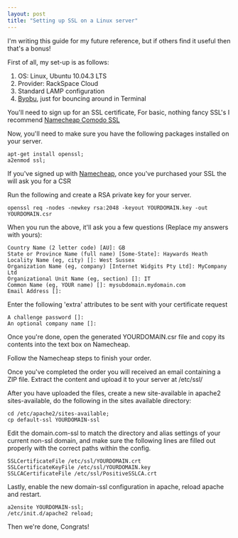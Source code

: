 ```yaml
---
layout: post
title: "Setting up SSL on a Linux server"
---
```


I'm writing this guide for my future reference, but if others find it useful then that's a bonus!

First of all, my set-up is as follows:

1. OS: Linux, Ubuntu 10.04.3 LTS
2. Provider: RackSpace Cloud
3. Standard LAMP configuration
4. [Byobu](https://launchpad.net/byobu), just for bouncing around in Terminal   

You'll need to sign up for an SSL certificate, For basic, nothing fancy SSL's I recommend [Namecheap Comodo SSL](http://www.namecheap.com/ssl-certificates/comodo.aspx?aff=26395)

Now, you'll need to make sure you have the following packages installed on your server.

	apt-get install openssl;
	a2enmod ssl;

If you've signed up with [Namecheap](http://www.namecheap.com/ssl-certificates/comodo.aspx?aff=26395), once you've purchased your SSL the will ask you for a CSR

Run the following and create a RSA private key for your server. 
   
	openssl req -nodes -newkey rsa:2048 -keyout YOURDOMAIN.key -out YOURDOMAIN.csr      

When you run the above, it'll ask you a few questions (Replace my answers with yours):
          
	Country Name (2 letter code) [AU]: GB
	State or Province Name (full name) [Some-State]: Haywards Heath
	Locality Name (eg, city) []: West Sussex
	Organization Name (eg, company) [Internet Widgits Pty Ltd]: MyCompany Ltd
	Organizational Unit Name (eg, section) []: IT
	Common Name (eg, YOUR name) []: mysubdomain.mydomain.com
	Email Address []:             

Enter the following 'extra' attributes to be sent with your certificate request
         
	A challenge password []: 
	An optional company name []:

Once you're done, open the generated YOURDOMAIN.csr file and copy its contents into the text box on Namecheap. 

Follow the Namecheap steps to finish your order.

Once you've completed the order you will received an email containing a ZIP file. Extract the content and upload it to your server at /etc/ssl/

After you have uploaded the files, create a new site-available in apache2 sites-available, do the following in the sites available directory:

	cd /etc/apache2/sites-available;
	cp default-ssl YOURDOMAIN-ssl

Edit the domain.com-ssl to match the directory and alias settings of your current non-ssl domain, and make sure the following lines are filled out properly with the correct paths within the config.

	SSLCertificateFile /etc/ssl/YOURDOMAIN.crt
	SSLCertificateKeyFile /etc/ssl/YOURDOMAIN.key
	SSLCACertificateFile /etc/ssl/PositiveSSLCA.crt                   

Lastly, enable the new domain-ssl configuration in apache, reload apache and restart.

	a2ensite YOURDOMAIN-ssl;
	/etc/init.d/apache2 reload;

Then we're done, Congrats!     
